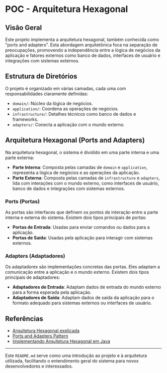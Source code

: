 # POC - Arquitetura Hexagonal

## Visão Geral
Este projeto implementa a arquitetura hexagonal, também conhecida como "ports and adapters". Esta abordagem arquitetônica foca na separação de preocupações, promovendo a independência entre a lógica de negócios da aplicação e fatores externos como banco de dados, interfaces de usuário e integrações com sistemas externos.

## Estrutura de Diretórios
O projeto é organizado em várias camadas, cada uma com responsabilidades claramente definidas:

- `domain/`: Núcleo da lógica de negócios.
- `application/`: Coordena as operações de negócios.
- `infrastructure/`: Detalhes técnicos como banco de dados e frameworks.
- `adapters/`: Conecta a aplicação com o mundo externo.

## Arquitetura Hexagonal (Ports and Adapters)
Na arquitetura hexagonal, o sistema é dividido em uma parte interna e uma parte externa:

- **Parte Interna**: Composta pelas camadas de `domain` e `application`, representa a lógica de negócios e as operações da aplicação.
- **Parte Externa**: Composta pelas camadas de `infrastructure` e `adapters`, lida com interações com o mundo externo, como interfaces de usuário, banco de dados e integrações com sistemas externos.

### Ports (Portas)
As portas são interfaces que definem os pontos de interação entre a parte interna e externa do sistema. Existem dois tipos principais de portas:

- **Portas de Entrada**: Usadas para enviar comandos ou dados para a aplicação.
- **Portas de Saída**: Usadas pela aplicação para interagir com sistemas externos.

### Adapters (Adaptadores)
Os adaptadores são implementações concretas das portas. Eles adaptam a comunicação entre a aplicação e o mundo externo. Existem dois tipos principais de adaptadores:

- **Adaptadores de Entrada**: Adaptam dados de entrada do mundo externo para a forma esperada pela aplicação.
- **Adaptadores de Saída**: Adaptam dados de saída da aplicação para o formato adequado para sistemas externos ou interfaces de usuário.

## Referências
- [Arquitetura Hexagonal explicada](https://alistair.cockburn.us/hexagonal-architecture/)
- [Ports and Adapters Pattern](https://martinfowler.com/articles/patterns-of-distributed-systems/ports-and-adapters.html)
- [Implementando Arquitetura Hexagonal em Java](https://www.baeldung.com/hexagonal-architecture-ddd-spring)

---

Este `README.md` serve como uma introdução ao projeto e à arquitetura utilizada, facilitando o entendimento geral do sistema para novos desenvolvedores e interessados.

